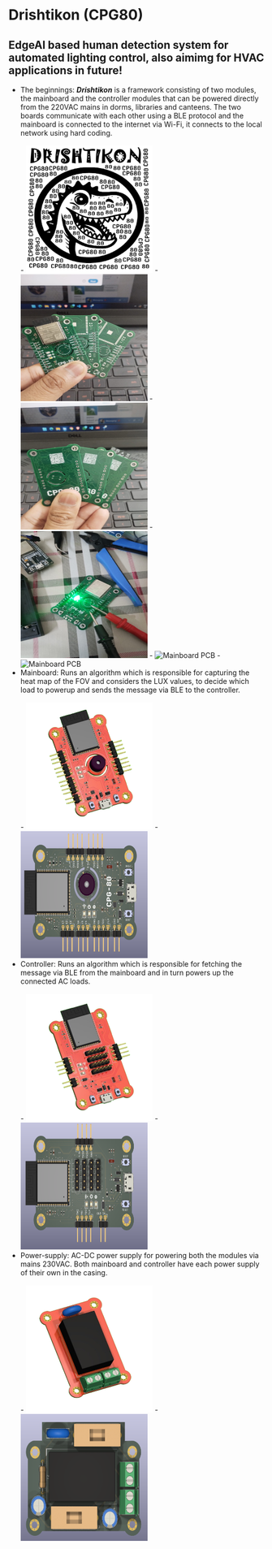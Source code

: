 # Drishtikon (CPG80)
## EdgeAI based human detection system for automated lighting control, also aimimg for HVAC applications in future! <br>
 
+ The beginnings: ***Drishtikon*** is a framework consisting of two modules, the mainboard and the controller modules that can be powered directly from the 220VAC mains in dorms, libraries and canteens. The two boards communicate with each other using a BLE protocol and the mainboard is connected to the internet via Wi-Fi, it connects to the local network using hard coding.<br> <br>
  <div>
  - <img src="https://github.com/Debanx3/Drishtikon/blob/main/Documents/cap_logo.png" alt="Drishtikon" width="250" height="250"> 
  - <img src="https://github.com/Debanx3/Drishtikon/blob/main/Documents/picx.jpg" alt="Mainboard PCB" width="250" height="250">
  - <img src="https://github.com/Debanx3/Drishtikon/blob/main/Documents/picy.jpg" alt="Mainboard PCB" width="250" height="250">
  - <img src="https://github.com/Debanx3/Drishtikon/blob/main/Documents/WhatsApp%20Image%202025-10-20%20at%2014.41.27_4e0a38e9.jpg" alt="Mainboard PCB" width="250" height="250">
  - <img src=" " alt="Mainboard PCB" width="250" height="250">
  - <img src=" " alt="Mainboard PCB" width="250" height="250">
  </div>
+ Mainboard: Runs an algorithm which is responsible for capturing the heat map of the FOV and considers the LUX values, to decide which load to powerup and sends the message via BLE to the controller.<br> <br>
  <div>
  - <img src="https://github.com/Debanx3/Drishtikon/blob/main/Documents/Mainboard_3D-removebg-preview.png" alt="Drishtikon" width="250" height="250">
  - <img src="https://github.com/Debanx3/Drishtikon/blob/main/Documents/pic9.png" alt="Drishtikon" width="250" height="250">
  </div>
+ Controller:  Runs an algorithm which is responsible for fetching the message via BLE from the mainboard and in turn powers up the connected AC loads.<br> <br>
  <div>
  - <img src="https://github.com/Debanx3/Drishtikon/blob/main/Documents/Controller_3D-removebg-preview.png" width="250" height="250">
  - <img src="https://github.com/Debanx3/Drishtikon/blob/main/Documents/pic8.png" width="250" height="250">
  </div>
+ Power-supply: AC-DC power supply for powering both the modules via mains 230VAC. Both mainboard and controller have each power supply of their own in the casing.<br> <br>
  <div>
  - <img src="https://github.com/Debanx3/Drishtikon/blob/main/Documents/power-removebg-preview.png" width="250" height="250">
  - <img src="https://github.com/Debanx3/Drishtikon/blob/main/Documents/pic12.png" width="250" height="250">
  </div>

